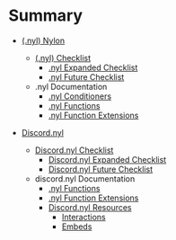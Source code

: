 # Summary

- [(.nyl) Nylon](1_nylon.md) <!--- ONE -->
  - [(.nyl) Checklist](1_Index/checklist.md) <!--- ONE / ONE -->
    - [.nyl Expanded Checklist](1_Index/checklist/expandedChecklist.md) <!--- ONE / ONE / ONE -->
    - [.nyl Future Checklist](1_Index/checklist/futureChecklist.md) <!--- ONE / ONE / TWO -->
  - .nyl Documentation <!--- ONE / TWO -->
    - [.nyl Conditioners](1_Index/documentation/conditioners.md) <!--- ONE / TWO / ONE -->
    - [.nyl Functions](1_Index/documentation/functions.md) <!--- ONE / TWO / TWO -->
    - [.nyl Function Extensions](1_Index/documentation/functionExtensions.md) <!--- ONE / TWO / THREE -->

- [Discord.nyl](02_discord.md) <!--- TWO -->
  - [Discord.nyl Checklist](2_Index/checklist.md)
    - [Discord.nyl Expanded Checklist](2_Index/checklist/expandedChecklist.md)
    - [Discord.nyl Future Checklist](2_Index/checklist/futureChecklist.md)
  - discord.nyl Documentation
    - [.nyl Functions](2_Index/documentation/functions.md) <!--- ONE / TWO / TWO -->
    - [.nyl Function Extensions](2_Index/documentation/functionExtensions.md) <!--- ONE / TWO / THREE -->
    - [Discord.nyl Resources](2_Index/documentation/resources.md)
      - [Interactions](2_Index/documentation/resources/interactions.md)
      - [Embeds](2_Index/documentation/resources/embeds.md)
